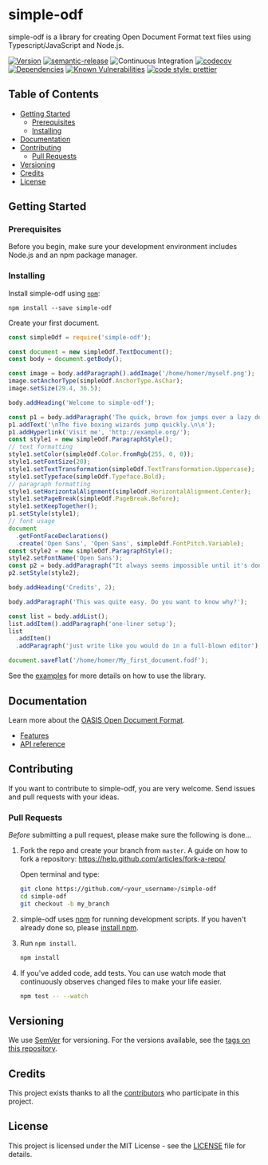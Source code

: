 # simple-odf

simple-odf is a library for creating Open Document Format text files using Typescript/JavaScript and Node.js.

[![Version](https://img.shields.io/npm/v/simple-odf.svg)](https://www.npmjs.com/package/simple-odf)
[![semantic-release](https://img.shields.io/badge/%20%20%F0%9F%93%A6%F0%9F%9A%80-semantic--release-e10079.svg)](https://github.com/semantic-release/semantic-release)
![Continuous Integration](https://github.com/connium/simple-odf/workflows/Continuous%20Integration/badge.svg)
[![codecov](https://codecov.io/gh/connium/simple-odf/branch/master/graph/badge.svg)](https://codecov.io/gh/connium/simple-odf)
[![Dependencies](https://david-dm.org/connium/simple-odf.svg)](https://david-dm.org/connium/simple-odf)
[![Known Vulnerabilities](https://snyk.io/test/github/connium/simple-odf/badge.svg)](https://snyk.io/test/github/connium/simple-odf)
[![code style: prettier](https://img.shields.io/badge/code_style-prettier-ff69b4.svg)](https://github.com/prettier/prettier)

## Table of Contents

- [Getting Started](#getting-started)
  - [Prerequisites](#prerequisites)
  - [Installing](#installing)
- [Documentation](#documentation)
- [Contributing](#contributing)
  - [Pull Requests](#pull-requests)
- [Versioning](#versioning)
- [Credits](#credits)
- [License](#license)

## Getting Started

### Prerequisites

Before you begin, make sure your development environment includes Node.js and an npm package manager.

### Installing

Install simple-odf using [`npm`](https://www.npmjs.com/):

```
npm install --save simple-odf
```

Create your first document.

```javascript
const simpleOdf = require('simple-odf');

const document = new simpleOdf.TextDocument();
const body = document.getBody();

const image = body.addParagraph().addImage('/home/homer/myself.png');
image.setAnchorType(simpleOdf.AnchorType.AsChar);
image.setSize(29.4, 36.5);

body.addHeading('Welcome to simple-odf');

const p1 = body.addParagraph('The quick, brown fox jumps over a lazy dog.');
p1.addText('\nThe five boxing wizards jump quickly.\n\n');
p1.addHyperlink('Visit me', 'http://example.org/');
const style1 = new simpleOdf.ParagraphStyle();
// text formatting
style1.setColor(simpleOdf.Color.fromRgb(255, 0, 0));
style1.setFontSize(20);
style1.setTextTransformation(simpleOdf.TextTransformation.Uppercase);
style1.setTypeface(simpleOdf.Typeface.Bold);
// paragraph formatting
style1.setHorizontalAlignment(simpleOdf.HorizontalAlignment.Center);
style1.setPageBreak(simpleOdf.PageBreak.Before);
style1.setKeepTogether();
p1.setStyle(style1);
// font usage
document
  .getFontFaceDeclarations()
  .create('Open Sans', 'Open Sans', simpleOdf.FontPitch.Variable);
const style2 = new simpleOdf.ParagraphStyle();
style2.setFontName('Open Sans');
const p2 = body.addParagraph("It always seems impossible until it's done.");
p2.setStyle(style2);

body.addHeading('Credits', 2);

body.addParagraph('This was quite easy. Do you want to know why?');

const list = body.addList();
list.addItem().addParagraph('one-liner setup');
list
  .addItem()
  .addParagraph('just write like you would do in a full-blown editor');

document.saveFlat('/home/homer/My_first_document.fodf');
```

See the [examples](./examples/README.md) for more details on how to use the library.

## Documentation

Learn more about the [OASIS Open Document Format](http://docs.oasis-open.org/office/v1.2/OpenDocument-v1.2.html).

- [Features](./docs/Features.md)
- [API reference](./docs/API.md)

## Contributing

If you want to contribute to simple-odf, you are very welcome. Send issues and pull requests with your ideas.

<!--
Please read [CONTRIBUTING.md](./CONTRIBUTING.md) for details on our code of conduct, and the process for submitting pull requests to us.
-->

### Pull Requests

_Before_ submitting a pull request, please make sure the following is done...

1. Fork the repo and create your branch from `master`. A guide on how to fork a
   repository: https://help.github.com/articles/fork-a-repo/

   Open terminal and type:

   ```sh
   git clone https://github.com/<your_username>/simple-odf
   cd simple-odf
   git checkout -b my_branch
   ```

2. simple-odf uses [npm](https://www.npmjs.com) for
   running development scripts. If you haven't already done so, please
   [install npm](https://docs.npmjs.com/).

3. Run `npm install`.

   ```sh
   npm install
   ```

4. If you've added code, add tests. You can use watch mode that continuously observes changed files to make your life easier.

   ```sh
   npm test -- --watch
   ```

## Versioning

We use [SemVer](http://semver.org/) for versioning. For the versions available, see the [tags on this repository](https://github.com/connium/simple-odf/releases).

## Credits

This project exists thanks to all the [contributors](https://github.com/connium/simple-odf/graphs/contributors) who participate in this project.

## License

This project is licensed under the MIT License - see the [LICENSE](./LICENSE) file for details.

